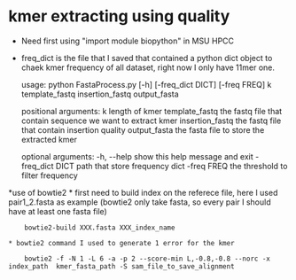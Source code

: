 # kmer extracting using quality

* Need first using "import module biopython" in MSU HPCC
* freq_dict is the file that I saved that contained a python dict object to chaek kmer frequency of all dataset, right now I only have 11mer one.
	
	usage: python FastaProcess.py [-h] [-freq_dict DICT] [-freq FREQ]
			       k template_fastq insertion_fastq output_fasta

	positional arguments:
	  k                length of kmer
	  template_fastq   the fastq file that contain sequence we want to extract
			   kmer
	  insertion_fastq  the fastq file that contain insertion quality
	  output_fasta     the fasta file to store the extracted kmer

	optional arguments:
	  -h, --help       show this help message and exit
	  -freq_dict DICT  path that store frequency dict
	  -freq FREQ       the threshold to filter frequency
	
*use of bowtie2
	* first need to build index on the referece file, here I used pair1_2.fasta as example (bowtie2 only take fasta, so every pair I should have at least one fasta file)
		
		bowtie2-build XXX.fasta XXX_index_name
		
	* bowtie2 command I used to generate 1 error for the kmer
		
		bowtie2 -f -N 1 -L 6 -a -p 2 --score-min L,-0.8,-0.8 --norc -x index_path  kmer_fasta_path -S sam_file_to_save_alignment
		
